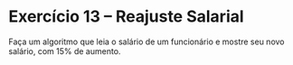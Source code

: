 # Exercício 13 – Reajuste Salarial
 Faça um algoritmo que leia o salário de um funcionário e mostre seu novo salário, com 15% de aumento.

